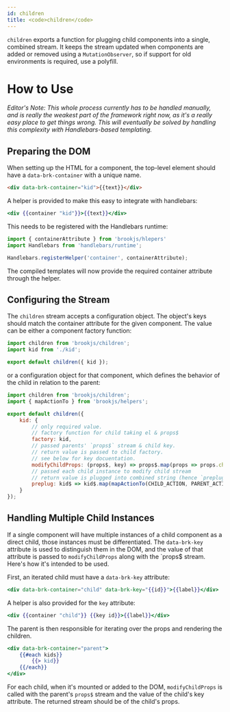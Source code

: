 ```yaml
---
id: children
title: <code>children</code>
---
```


`children` exports a function for plugging child components into a single, combined stream. It keeps the stream updated when components are added or removed using a `MutationObserver`, so if support for old environments is required, use a polyfill.

# How to Use

*Editor's Note: This whole process currently has to be handled manually, and is really the weakest part of the framework right now, as it's a really easy place to get things wrong. This will eventually be solved by handling this complexity with Handlebars-based templating.*

## Preparing the DOM

When setting up the HTML for a component, the top-level element should have a `data-brk-container` with a unique name.

```html
<div data-brk-container="kid">{{text}}</div>
```

A helper is provided to make this easy to integrate with handlebars:

```handlebars
<div {{container "kid"}}>{{text}}</div>
```

This needs to be registered with the Handlebars runtime:

```js
import { containerAttribute } from 'brookjs/hlepers'
import Handlebars from 'handlebars/runtime';

Handlebars.registerHelper('container', containerAttribute);
```

The compiled templates will now provide the required container attribute through the helper.

## Configuring the Stream

The `children` stream accepts a configuration object. The object's keys should match the container attribute for the given component. The value can be either a component factory function:

```js
import children from 'brookjs/children';
import kid from './kid';

export default children({ kid });
```

or a configuration object for that component, which defines the behavior of the child in relation to the parent:

```js
import children from 'brookjs/children';
import { mapActionTo } from 'brookjs/helpers';

export default children({
    kid: {
        // only required value.
        // factory function for child taking el & props$
        factory: kid,
        // passed parents' `props$` stream & child key.
        // return value is passed to child factory.
        // see below for key docuentation.
        modifyChildProps: (props$, key) => props$.map(props => props.children[key]),
        // passed each child instance to modify child stream
        // return value is plugged into combined string (hence `preplug`)
        preplug: kid$ => kid$.map(mapActionTo(CHILD_ACTION, PARENT_ACTION))
    }
});
```

## Handling Multiple Child Instances

If a single component will have multiple instances of a child component as a direct child, those instances must be differentiated. The `data-brk-key` attribute is used to distinguish them in the DOM, and the value of that attribute is passed to `modifyChildProps` along with the `props$ stream. Here's how it's intended to be used.

First, an iterated child must have a `data-brk-key` attribute:

```handlebars
<div data-brk-container="child" data-brk-key="{{id}}">{{label}}</div>
```

A helper is also provided for the `key` attribute:

```handlebars
<div {{container "child"}} {{key id}}>{{label}}</div>
```

The parent is then responsible for iterating over the props and rendering the children. 

```handlebars
<div data-brk-container="parent">
    {{#each kids}}
        {{> kid}}
    {{/each}}
</div>
```

For each child, when it's mounted or added to the DOM, `modifyChildProps` is called with the parent's `props$` stream and the value of the child's key attribute. The returned stream should be of the child's props. 
